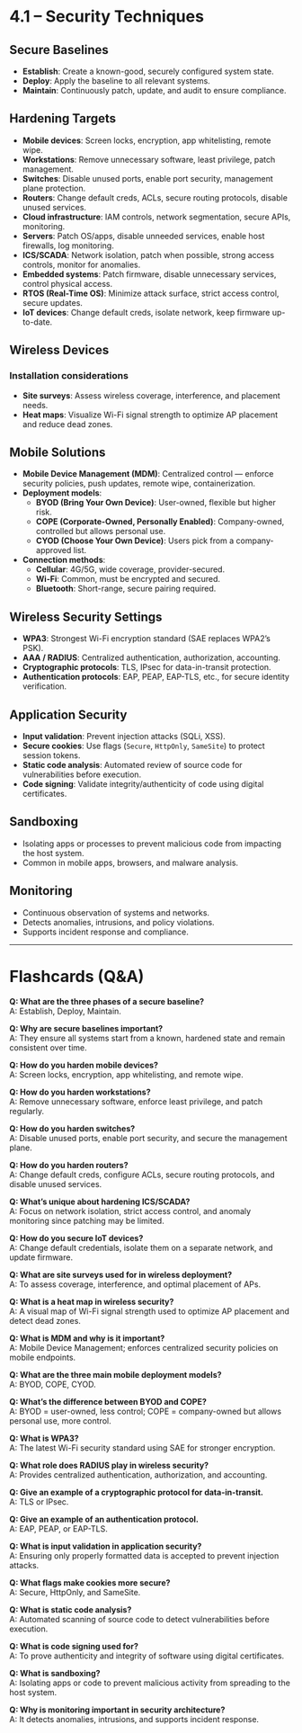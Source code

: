 # 4.1 – Security Techniques

## Secure Baselines
- **Establish**: Create a known-good, securely configured system state.
- **Deploy**: Apply the baseline to all relevant systems.
- **Maintain**: Continuously patch, update, and audit to ensure compliance.

## Hardening Targets
- **Mobile devices**: Screen locks, encryption, app whitelisting, remote wipe.
- **Workstations**: Remove unnecessary software, least privilege, patch management.
- **Switches**: Disable unused ports, enable port security, management plane protection.
- **Routers**: Change default creds, ACLs, secure routing protocols, disable unused services.
- **Cloud infrastructure**: IAM controls, network segmentation, secure APIs, monitoring.
- **Servers**: Patch OS/apps, disable unneeded services, enable host firewalls, log monitoring.
- **ICS/SCADA**: Network isolation, patch when possible, strong access controls, monitor for anomalies.
- **Embedded systems**: Patch firmware, disable unnecessary services, control physical access.
- **RTOS (Real-Time OS)**: Minimize attack surface, strict access control, secure updates.
- **IoT devices**: Change default creds, isolate network, keep firmware up-to-date.

## Wireless Devices
### Installation considerations
- **Site surveys**: Assess wireless coverage, interference, and placement needs.
- **Heat maps**: Visualize Wi-Fi signal strength to optimize AP placement and reduce dead zones.

## Mobile Solutions
- **Mobile Device Management (MDM)**: Centralized control — enforce security policies, push updates, remote wipe, containerization.
- **Deployment models**:
  - **BYOD (Bring Your Own Device)**: User-owned, flexible but higher risk.
  - **COPE (Corporate-Owned, Personally Enabled)**: Company-owned, controlled but allows personal use.
  - **CYOD (Choose Your Own Device)**: Users pick from a company-approved list.
- **Connection methods**:
  - **Cellular**: 4G/5G, wide coverage, provider-secured.
  - **Wi-Fi**: Common, must be encrypted and secured.
  - **Bluetooth**: Short-range, secure pairing required.

## Wireless Security Settings
- **WPA3**: Strongest Wi-Fi encryption standard (SAE replaces WPA2’s PSK).
- **AAA / RADIUS**: Centralized authentication, authorization, accounting.
- **Cryptographic protocols**: TLS, IPsec for data-in-transit protection.
- **Authentication protocols**: EAP, PEAP, EAP-TLS, etc., for secure identity verification.

## Application Security
- **Input validation**: Prevent injection attacks (SQLi, XSS).
- **Secure cookies**: Use flags (`Secure`, `HttpOnly`, `SameSite`) to protect session tokens.
- **Static code analysis**: Automated review of source code for vulnerabilities before execution.
- **Code signing**: Validate integrity/authenticity of code using digital certificates.

## Sandboxing
- Isolating apps or processes to prevent malicious code from impacting the host system.
- Common in mobile apps, browsers, and malware analysis.

## Monitoring
- Continuous observation of systems and networks.
- Detects anomalies, intrusions, and policy violations.
- Supports incident response and compliance.

---

# Flashcards (Q&A)

**Q: What are the three phases of a secure baseline?**  
A: Establish, Deploy, Maintain.  

**Q: Why are secure baselines important?**  
A: They ensure all systems start from a known, hardened state and remain consistent over time.  

**Q: How do you harden mobile devices?**  
A: Screen locks, encryption, app whitelisting, and remote wipe.  

**Q: How do you harden workstations?**  
A: Remove unnecessary software, enforce least privilege, and patch regularly.  

**Q: How do you harden switches?**  
A: Disable unused ports, enable port security, and secure the management plane.  

**Q: How do you harden routers?**  
A: Change default creds, configure ACLs, secure routing protocols, and disable unused services.  

**Q: What’s unique about hardening ICS/SCADA?**  
A: Focus on network isolation, strict access control, and anomaly monitoring since patching may be limited.  

**Q: How do you secure IoT devices?**  
A: Change default credentials, isolate them on a separate network, and update firmware.  

**Q: What are site surveys used for in wireless deployment?**  
A: To assess coverage, interference, and optimal placement of APs.  

**Q: What is a heat map in wireless security?**  
A: A visual map of Wi-Fi signal strength used to optimize AP placement and detect dead zones.  

**Q: What is MDM and why is it important?**  
A: Mobile Device Management; enforces centralized security policies on mobile endpoints.  

**Q: What are the three main mobile deployment models?**  
A: BYOD, COPE, CYOD.  

**Q: What’s the difference between BYOD and COPE?**  
A: BYOD = user-owned, less control; COPE = company-owned but allows personal use, more control.  

**Q: What is WPA3?**  
A: The latest Wi-Fi security standard using SAE for stronger encryption.  

**Q: What role does RADIUS play in wireless security?**  
A: Provides centralized authentication, authorization, and accounting.  

**Q: Give an example of a cryptographic protocol for data-in-transit.**  
A: TLS or IPsec.  

**Q: Give an example of an authentication protocol.**  
A: EAP, PEAP, or EAP-TLS.  

**Q: What is input validation in application security?**  
A: Ensuring only properly formatted data is accepted to prevent injection attacks.  

**Q: What flags make cookies more secure?**  
A: Secure, HttpOnly, and SameSite.  

**Q: What is static code analysis?**  
A: Automated scanning of source code to detect vulnerabilities before execution.  

**Q: What is code signing used for?**  
A: To prove authenticity and integrity of software using digital certificates.  

**Q: What is sandboxing?**  
A: Isolating apps or code to prevent malicious activity from spreading to the host system.  

**Q: Why is monitoring important in security architecture?**  
A: It detects anomalies, intrusions, and supports incident response.  
